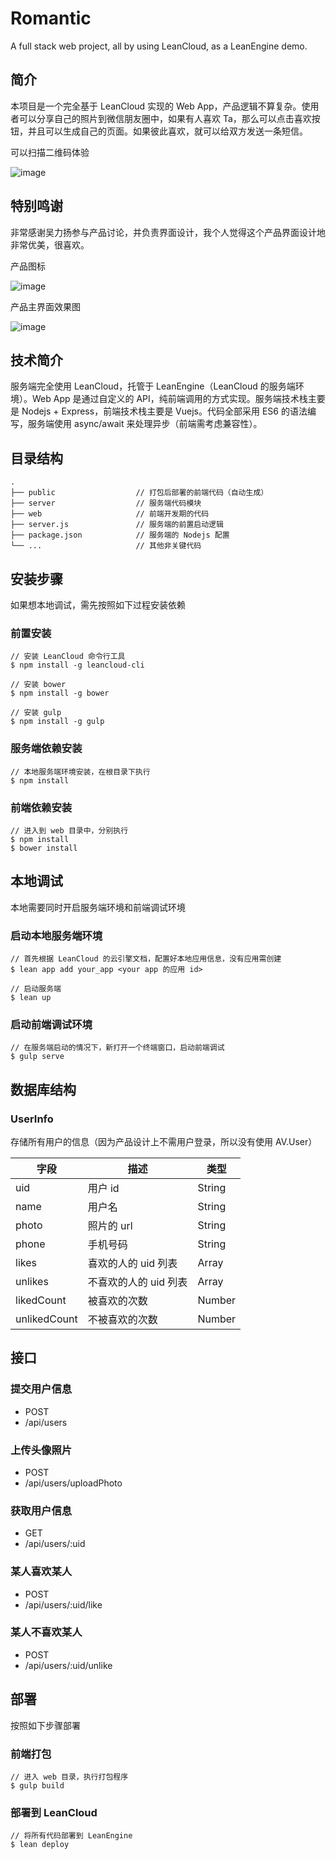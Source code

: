 # Romantic

A full stack web project, all by using LeanCloud, as a LeanEngine demo.

## 简介

本项目是一个完全基于 LeanCloud 实现的 Web App，产品逻辑不算复杂。使用者可以分享自己的照片到微信朋友圈中，如果有人喜欢 Ta，那么可以点击喜欢按钮，并且可以生成自己的页面。如果彼此喜欢，就可以给双方发送一条短信。

可以扫描二维码体验

![image](http://ac-kckdyoqh.clouddn.com/02143398c35fcb54.png)

## 特别鸣谢

非常感谢吴力扬参与产品讨论，并负责界面设计，我个人觉得这个产品界面设计地非常优美，很喜欢。

产品图标

![image](http://ac-kckdyoqh.clouddn.com/1fb3dea7158c86e2.png)

产品主界面效果图

![image](http://ac-kckdyoqh.clouddn.com/3cf08487dffd0cc1.png)

## 技术简介

服务端完全使用 LeanCloud，托管于 LeanEngine（LeanCloud 的服务端环境）。Web App 是通过自定义的 API，纯前端调用的方式实现。服务端技术栈主要是 Nodejs + Express，前端技术栈主要是 Vuejs。代码全部采用 ES6 的语法编写，服务端使用 async/await 来处理异步（前端需考虑兼容性）。

## 目录结构

```
.
├── public                  // 打包后部署的前端代码（自动生成）
├── server                  // 服务端代码模块
├── web                     // 前端开发期的代码
├── server.js               // 服务端的前置启动逻辑
├── package.json            // 服务端的 Nodejs 配置
└── ...                     // 其他非关键代码
```

## 安装步骤

如果想本地调试，需先按照如下过程安装依赖

### 前置安装

```
// 安装 LeanCloud 命令行工具
$ npm install -g leancloud-cli

// 安装 bower
$ npm install -g bower

// 安装 gulp
$ npm install -g gulp
```

### 服务端依赖安装

```
// 本地服务端环境安装，在根目录下执行
$ npm install
```

### 前端依赖安装

```
// 进入到 web 目录中，分别执行
$ npm install
$ bower install
```

## 本地调试

本地需要同时开启服务端环境和前端调试环境

### 启动本地服务端环境

```
// 首先根据 LeanCloud 的云引擎文档，配置好本地应用信息，没有应用需创建
$ lean app add your_app <your app 的应用 id>

// 启动服务端
$ lean up
```

### 启动前端调试环境

```
// 在服务端启动的情况下，新打开一个终端窗口，启动前端调试
$ gulp serve
```

## 数据库结构

### UserInfo

存储所有用户的信息（因为产品设计上不需用户登录，所以没有使用 AV.User）

| 字段 | 描述 | 类型 |
|------|------|----|
| uid | 用户 id | String |
| name | 用户名 | String |
| photo | 照片的 url | String |
| phone | 手机号码 | String |
| likes | 喜欢的人的 uid 列表 | Array |
| unlikes | 不喜欢的人的 uid 列表 | Array |
| likedCount | 被喜欢的次数 | Number |
| unlikedCount | 不被喜欢的次数 | Number |

## 接口

### 提交用户信息

- POST
- /api/users

### 上传头像照片

- POST
- /api/users/uploadPhoto

### 获取用户信息

- GET
- /api/users/:uid

### 某人喜欢某人

- POST
- /api/users/:uid/like

### 某人不喜欢某人

- POST
- /api/users/:uid/unlike

## 部署

按照如下步骤部署

### 前端打包

```
// 进入 web 目录，执行打包程序
$ gulp build
```

### 部署到 LeanCloud

```
// 将所有代码部署到 LeanEngine
$ lean deploy
```
